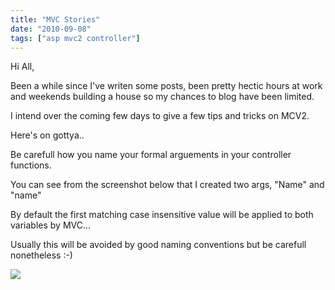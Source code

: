 ```yaml
---
title: "MVC Stories"
date: "2010-09-08"
tags: ["asp mvc2 controller"]
---
```


Hi All,

Been a while since I've writen some posts, been pretty hectic hours at work and weekends building a house so my chances to blog have been limited.

I intend over the coming few days to give a few tips and tricks on MCV2.

Here's on gottya..

Be carefull how you name your formal arguements in your controller functions.

You can see from the screenshot below that I created two args, "Name" and "name"

By default the first matching case insensitive value will be applied to both variables by MVC...

Usually this will be avoided by good naming conventions but be carefull nonetheless :-)

![](/blog/image.axd?picture=2010%2f9%2fmvc1.png)
